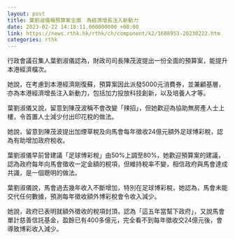 ```yaml
---
layout: post
title: 葉劉淑儀稱預算案全面　為經濟增長注入新動力
date: 2023-02-22 14:18:11.000000000 +08:00
link: https://news.rthk.hk/rthk/ch/component/k2/1688953-20230222.htm
categories: rthk
---
```


行政會議召集人葉劉淑儀認為，財政司司長陳茂波提出一份全面的預算案，能提升本港經濟檔次。

她說，在考慮到本港經濟剛復蘇，預算案因此派發5000元消費券，並兼顧基層，亦為本港經濟增長注入新動力，包括加力投放科技創新，以及培養人才等。

葉劉淑儀又說，留意到陳茂波稱不會改變「辣招」，但她歡迎為協助無房產人士上樓，令首置人士減少付出印花稅的做法。

她說，留意到陳茂波提出加煙草稅及向馬會每年徵收24億元額外足球博彩稅，認為有助增加政府稅收。

葉劉淑儀早前曾建議「足球博彩稅」由50%上調至80%，她歡迎預算案的建議，認為政府每年向馬會徵收一定金額的稅項，但維持稅率不變，相信政府與馬會達成共識，是一個聰明的做法。

葉劉淑儀說，馬會過去幾年收入不斷增加，特別在足球博彩稅，她認為，馬會未能交代任何數據，預測每年徵收額外博彩稅會令收入減少。

她說，政府已表明就額外徵收的稅項封頂，認為「這五年當幫下政府」，又說馬會單計慈善信託基金，盈餘已有400多億元，完全看不到每年徵收交24億元後，會導致博彩收入減少。
